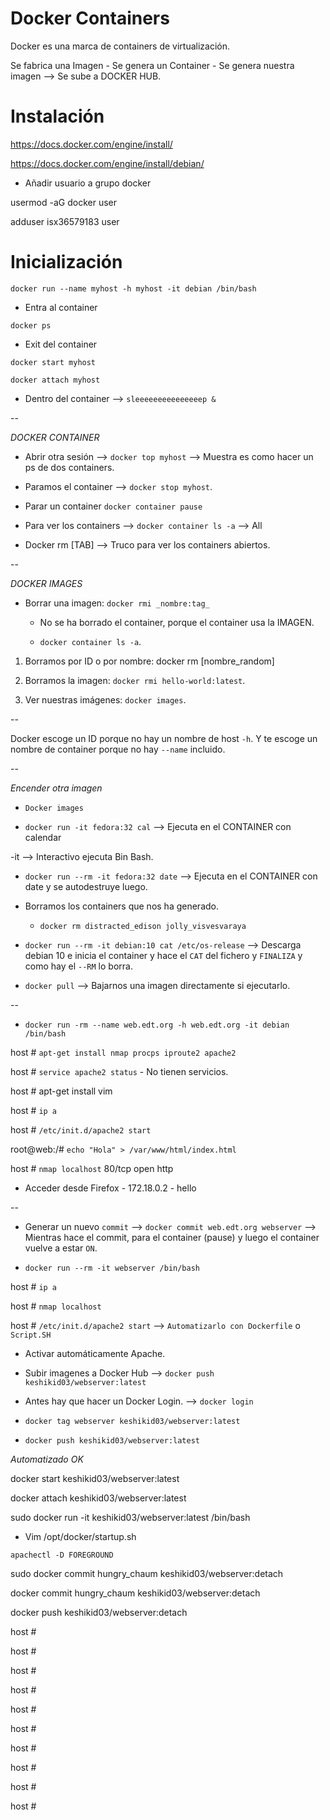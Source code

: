 # Docker Containers

Docker es una marca de containers de virtualización.

Se fabrica una Imagen - Se genera un Container - Se genera nuestra imagen --> Se sube a DOCKER HUB.

# Instalación

https://docs.docker.com/engine/install/ 

https://docs.docker.com/engine/install/debian/ 

* Añadir usuario a grupo docker

usermod -aG docker user

adduser isx36579183 user

# Inicialización

`docker run --name myhost -h myhost -it debian /bin/bash`

- Entra al container

`docker ps`

- Exit del container

`docker start myhost`

`docker attach myhost`

- Dentro del container --> `sleeeeeeeeeeeeeeep &`


--

*DOCKER CONTAINER*

- Abrir otra sesión --> `docker top myhost` --> Muestra es como hacer un ps de dos containers.

- Paramos el container --> `docker stop myhost`.

- Parar un container `docker container pause`

- Para ver los containers --> `docker container ls -a` --> All

- Docker rm [TAB] --> Truco para ver los containers abiertos.

--

*DOCKER IMAGES*

- Borrar una imagen: `docker rmi _nombre:tag_`

    - No se ha borrado el container, porque el container usa la IMAGEN.

    - `docker container ls -a`.

1. Borramos por ID o por nombre: docker rm [nombre_random]

2. Borramos la imagen: `docker rmi hello-world:latest`.

3. Ver nuestras imágenes: `docker images`.

-- 

Docker escoge un ID porque no hay un nombre de host `-h`. Y te escoge un nombre de container porque no hay `--name` incluido.

--

*Encender otra imagen*

- `Docker images`

- `docker run -it fedora:32 cal` --> Ejecuta en el CONTAINER con calendar

-it --> Interactivo ejecuta Bin Bash.

- `docker run --rm -it fedora:32 date` --> Ejecuta en el CONTAINER con date y se autodestruye luego.

- Borramos los containers que nos ha generado.

    - `docker rm distracted_edison jolly_visvesvaraya`

- `docker run --rm -it debian:10 cat /etc/os-release` --> Descarga debian 10 e inicia el container y hace el `CAT` del fichero y `FINALIZA` y como hay el `--RM` lo borra.

- `docker pull` --> Bajarnos una imagen directamente si ejecutarlo.

-- 

- `docker run -rm --name web.edt.org -h web.edt.org -it debian /bin/bash`

host # `apt-get install nmap procps iproute2 apache2`

host # `service apache2 status` - No tienen servicios.

host # apt-get install vim

host # `ip a`

host # `/etc/init.d/apache2 start`

root@web:/# `echo "Hola" > /var/www/html/index.html`

host # `nmap localhost`
80/tcp open  http

- Acceder desde Firefox - 172.18.0.2 - hello


--

- Generar un nuevo `commit` --> `docker commit web.edt.org webserver` --> Mientras hace el commit, para el container (pause) y luego el container vuelve a estar `ON`.

- `docker run --rm -it webserver /bin/bash`

host # `ip a`

host # `nmap localhost`

host # `/etc/init.d/apache2 start` --> `Automatizarlo con Dockerfile` o `Script.SH`

- Activar automáticamente Apache.

- Subir imagenes a Docker Hub --> `docker push keshikid03/webserver:latest`

- Antes hay que hacer un Docker Login. --> `docker login`

- `docker tag webserver keshikid03/webserver:latest`

- `docker push keshikid03/webserver:latest`

*Automatizado OK*

docker start keshikid03/webserver:latest

docker attach keshikid03/webserver:latest

sudo docker run -it keshikid03/webserver:latest /bin/bash

- Vim /opt/docker/startup.sh

`apachectl -D FOREGROUND`

sudo docker commit hungry_chaum keshikid03/webserver:detach


docker commit hungry_chaum keshikid03/webserver:detach

docker push keshikid03/webserver:detach

host # 

host #

host #

host #

host #

host #

host #

host #

host #

host #